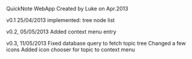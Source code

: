 QuickNote WebApp Created by Luke on Apr.2013

v0.1 25/04/2013
implemented: tree node list

v0.2, 05/05/2013
Added context menu entry

v0.3, 11/05/2013
Fixed database query to fetch topic tree
Changed a few icons
Added icon chooser for topic to context menu